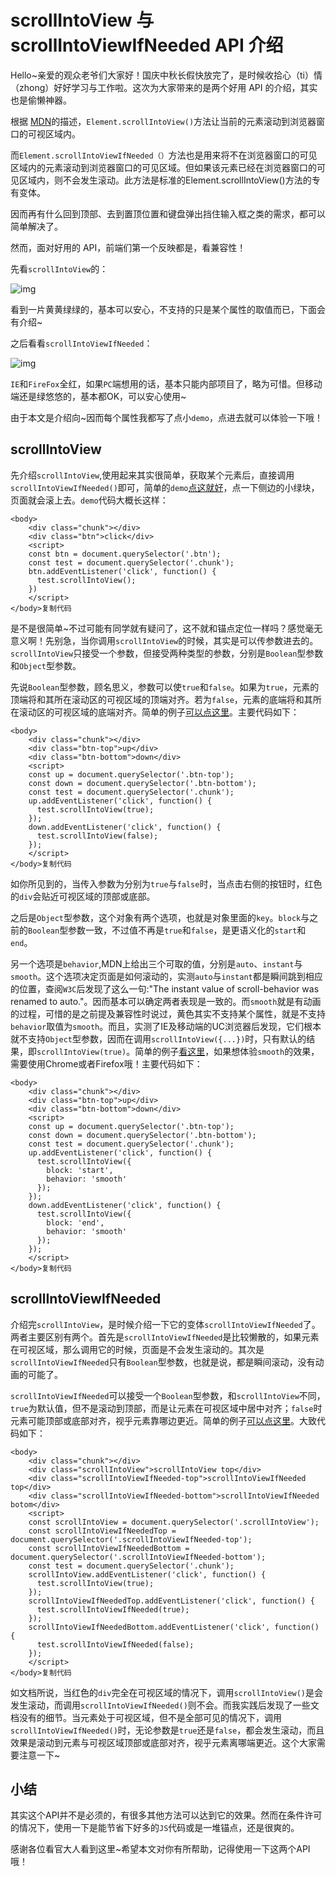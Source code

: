 # scrollIntoView 与 scrollIntoViewIfNeeded API 介绍

Hello~亲爱的观众老爷们大家好！国庆中秋长假快放完了，是时候收拾心（ti）情（zhong）好好学习与工作啦。这次为大家带来的是两个好用 API 的介绍，其实也是偷懒神器。

根据 [MDN](https://developer.mozilla.org/zh-CN/docs/Web/API/Element/scrollIntoView)的描述，`Element.scrollIntoView()`方法让当前的元素滚动到浏览器窗口的可视区域内。

而`Element.scrollIntoViewIfNeeded（）`方法也是用来将不在浏览器窗口的可见区域内的元素滚动到浏览器窗口的可见区域。但如果该元素已经在浏览器窗口的可见区域内，则不会发生滚动。此方法是标准的Element.scrollIntoView()方法的专有变体。

因而再有什么回到顶部、去到置顶位置和键盘弹出挡住输入框之类的需求，都可以简单解决了。

然而，面对好用的 API，前端们第一个反映都是，看兼容性！

先看`scrollIntoView`的：



![img](https://user-gold-cdn.xitu.io/2017/10/6/fe81e231a974d45ac878b2c0c63ecb5d?imageView2/0/w/1280/h/960/format/webp/ignore-error/1)



看到一片黄黄绿绿的，基本可以安心，不支持的只是某个属性的取值而已，下面会有介绍~

之后看看`scrollIntoViewIfNeeded`：



![img](https://user-gold-cdn.xitu.io/2017/10/6/0f1344a4895d70a52954ed92f58ffcb9?imageView2/0/w/1280/h/960/format/webp/ignore-error/1)



`IE`和`FireFox`全红，如果`PC`端想用的话，基本只能内部项目了，略为可惜。但移动端还是绿悠悠的，基本都OK，可以安心使用~

由于本文是介绍向~因而每个属性我都写了点小`demo`，点进去就可以体验一下哦！

## scrollIntoView

先介绍`scrollIntoView`,使用起来其实很简单，获取某个元素后，直接调用`scrollIntoViewIfNeeded()`即可，简单的`demo`[点这就好](https://ljf0113.github.io/scrollIntoView-and-scrollIntoView/scrollIntoView-1)，点一下侧边的小绿块，页面就会滚上去。`demo`代码大概长这样：

```
<body>
    <div class="chunk"></div>
    <div class="btn">click</div>
    <script>
    const btn = document.querySelector('.btn');
    const test = document.querySelector('.chunk');
    btn.addEventListener('click', function() {
      test.scrollIntoView();
    })
    </script>
</body>复制代码
```

是不是很简单~不过可能有同学就有疑问了，这不就和锚点定位一样吗？感觉毫无意义啊！先别急，当你调用`scrollIntoView`的时候，其实是可以传参数进去的。`scrollIntoView`只接受一个参数，但接受两种类型的参数，分别是`Boolean`型参数和`Object`型参数。

先说`Boolean`型参数，顾名思义，参数可以使`true`和`false`。如果为`true`，元素的顶端将和其所在滚动区的可视区域的顶端对齐。若为`false`，元素的底端将和其所在滚动区的可视区域的底端对齐。简单的例子[可以点这里](https://ljf0113.github.io/scrollIntoView-and-scrollIntoView/scrollIntoView-2)。主要代码如下：

```
<body>
    <div class="chunk"></div>
    <div class="btn-top">up</div>
    <div class="btn-bottom">down</div>
    <script>
    const up = document.querySelector('.btn-top');
    const down = document.querySelector('.btn-bottom');
    const test = document.querySelector('.chunk');
    up.addEventListener('click', function() {
      test.scrollIntoView(true);
    });
    down.addEventListener('click', function() {
      test.scrollIntoView(false);
    });
    </script>
</body>复制代码
```

如你所见到的，当传入参数为分别为`true`与`false`时，当点击右侧的按钮时，红色的`div`会贴近可视区域的顶部或底部。

之后是`Object`型参数，这个对象有两个选项，也就是对象里面的`key`。`block`与之前的`Boolean`型参数一致，不过值不再是`true`和`false`，是更语义化的`start`和`end`。

另一个选项是`behavior`,MDN上给出三个可取的值，分别是`auto`、`instant`与`smooth`。这个选项决定页面是如何滚动的，实测`auto`与`instant`都是瞬间跳到相应的位置，查阅`W3C`后发现了这么一句:"The instant value of scroll-behavior was renamed to auto."。因而基本可以确定两者表现是一致的。而`smooth`就是有动画的过程，可惜的是之前提及兼容性时说过，黄色其实不支持某个属性，就是不支持`behavior`取值为`smooth`。而且，实测了IE及移动端的UC浏览器后发现，它们根本就不支持`Object`型参数，因而在调用`scrollIntoView({...})`时，只有默认的结果，即`scrollIntoView(true)`。简单的例子[看这里](https://ljf0113.github.io/scrollIntoView-and-scrollIntoView/scrollIntoView-3)，如果想体验`smooth`的效果，需要使用Chrome或者Firefox哦！主要代码如下：

```
<body>
    <div class="chunk"></div>
    <div class="btn-top">up</div>
    <div class="btn-bottom">down</div>
    <script>
    const up = document.querySelector('.btn-top');
    const down = document.querySelector('.btn-bottom');
    const test = document.querySelector('.chunk');
    up.addEventListener('click', function() {
      test.scrollIntoView({
        block: 'start',
        behavior: 'smooth'
      });
    });
    down.addEventListener('click', function() {
      test.scrollIntoView({
        block: 'end',
        behavior: 'smooth'
      });
    });
    </script>
</body>复制代码
```

## scrollIntoViewIfNeeded

介绍完`scrollIntoView`，是时候介绍一下它的变体`scrollIntoViewIfNeeded`了。两者主要区别有两个。首先是`scrollIntoViewIfNeeded`是比较懒散的，如果元素在可视区域，那么调用它的时候，页面是不会发生滚动的。其次是`scrollIntoViewIfNeeded`只有`Boolean`型参数，也就是说，都是瞬间滚动，没有动画的可能了。

`scrollIntoViewIfNeeded`可以接受一个`Boolean`型参数，和`scrollIntoView`不同，`true`为默认值，但不是滚动到顶部，而是让元素在可视区域中居中对齐；`false`时元素可能顶部或底部对齐，视乎元素靠哪边更近。简单的例子[可以点这里](https://ljf0113.github.io/scrollIntoView-and-scrollIntoView/scrollIntoViewIfNeeded)。大致代码如下：

```
<body>
    <div class="chunk"></div>
    <div class="scrollIntoView">scrollIntoView top</div>
    <div class="scrollIntoViewIfNeeded-top">scrollIntoViewIfNeeded top</div>
    <div class="scrollIntoViewIfNeeded-bottom">scrollIntoViewIfNeeded botom</div>
    <script>
    const scrollIntoView = document.querySelector('.scrollIntoView');
    const scrollIntoViewIfNeededTop = document.querySelector('.scrollIntoViewIfNeeded-top');
    const scrollIntoViewIfNeededBottom = document.querySelector('.scrollIntoViewIfNeeded-bottom');
    const test = document.querySelector('.chunk');
    scrollIntoView.addEventListener('click', function() {
      test.scrollIntoView(true);
    });
    scrollIntoViewIfNeededTop.addEventListener('click', function() {
      test.scrollIntoViewIfNeeded(true);
    });
    scrollIntoViewIfNeededBottom.addEventListener('click', function() {
      test.scrollIntoViewIfNeeded(false);
    });
    </script>
</body>复制代码
```

如文档所说，当红色的`div`完全在可视区域的情况下，调用`scrollIntoView()`是会发生滚动，而调用`scrollIntoViewIfNeeded()`则不会。而我实践后发现了一些文档没有的细节。当元素处于可视区域，但不是全部可见的情况下，调用`scrollIntoViewIfNeeded()`时，无论参数是`true`还是`false`，都会发生滚动，而且效果是滚动到元素与可视区域顶部或底部对齐，视乎元素离哪端更近。这个大家需要注意一下~

## 小结

其实这个API并不是必须的，有很多其他方法可以达到它的效果。然而在条件许可的情况下，使用一下是能节省下好多的`JS`代码或是一堆锚点，还是很爽的。

感谢各位看官大人看到这里~希望本文对你有所帮助，记得使用一下这两个API哦！